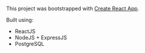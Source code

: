 This project was bootstrapped with [Create React App](https://github.com/facebookincubator/create-react-app).

Built using: 
* ReactJS
* NodeJS + ExpressJS
* PostgreSQL

